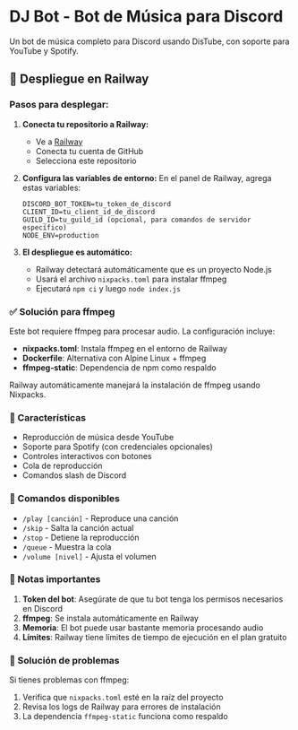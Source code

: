 # DJ Bot - Bot de Música para Discord

Un bot de música completo para Discord usando DisTube, con soporte para YouTube y Spotify.

## 🚀 Despliegue en Railway

### Pasos para desplegar:

1. **Conecta tu repositorio a Railway:**
   - Ve a [Railway](https://railway.app/)
   - Conecta tu cuenta de GitHub
   - Selecciona este repositorio

2. **Configura las variables de entorno:**
   En el panel de Railway, agrega estas variables:
   ```
   DISCORD_BOT_TOKEN=tu_token_de_discord
   CLIENT_ID=tu_client_id_de_discord
   GUILD_ID=tu_guild_id (opcional, para comandos de servidor específico)
   NODE_ENV=production
   ```

3. **El despliegue es automático:**
   - Railway detectará automáticamente que es un proyecto Node.js
   - Usará el archivo `nixpacks.toml` para instalar ffmpeg
   - Ejecutará `npm ci` y luego `node index.js`

### ✅ Solución para ffmpeg

Este bot requiere ffmpeg para procesar audio. La configuración incluye:

- **nixpacks.toml**: Instala ffmpeg en el entorno de Railway
- **Dockerfile**: Alternativa con Alpine Linux + ffmpeg
- **ffmpeg-static**: Dependencia de npm como respaldo

Railway automáticamente manejará la instalación de ffmpeg usando Nixpacks.

### 🎵 Características

- Reproducción de música desde YouTube
- Soporte para Spotify (con credenciales opcionales)
- Controles interactivos con botones
- Cola de reproducción
- Comandos slash de Discord

### 🔧 Comandos disponibles

- `/play [canción]` - Reproduce una canción
- `/skip` - Salta la canción actual
- `/stop` - Detiene la reproducción
- `/queue` - Muestra la cola
- `/volume [nivel]` - Ajusta el volumen

### 📝 Notas importantes

1. **Token del bot**: Asegúrate de que tu bot tenga los permisos necesarios en Discord
2. **ffmpeg**: Se instala automáticamente en Railway
3. **Memoria**: El bot puede usar bastante memoria procesando audio
4. **Límites**: Railway tiene límites de tiempo de ejecución en el plan gratuito

### 🐛 Solución de problemas

Si tienes problemas con ffmpeg:
1. Verifica que `nixpacks.toml` esté en la raíz del proyecto
2. Revisa los logs de Railway para errores de instalación
3. La dependencia `ffmpeg-static` funciona como respaldo
